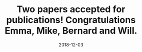 ---
layout: post
title:  Two papers accepted for publications! Congratulations Emma, Mike, Bernard and Will. 
date:   2018-12-03
excerpt: >
   Emma and Mike's paper on sex chromosome mosaicism is now in Brain Research. Bernard and Will's paper on GxE eQTLs will appear in AGHJ soon. 
---